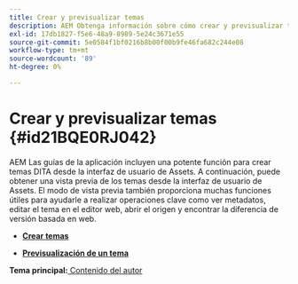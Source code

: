 ```yaml
---
title: Crear y previsualizar temas
description: AEM Obtenga información sobre cómo crear y previsualizar temas de DITA desde la interfaz de usuario de Assets en las guías de la.
exl-id: 17db1827-f5e6-48a9-8989-5e24c3671e55
source-git-commit: 5e0584f1bf0216b8b00f00b9fe46fa682c244e08
workflow-type: tm+mt
source-wordcount: '89'
ht-degree: 0%

---
```


# Crear y previsualizar temas {#id21BQE0RJ042}

AEM Las guías de la aplicación incluyen una potente función para crear temas DITA desde la interfaz de usuario de Assets. A continuación, puede obtener una vista previa de los temas desde la interfaz de usuario de Assets. El modo de vista previa también proporciona muchas funciones útiles para ayudarle a realizar operaciones clave como ver metadatos, editar el tema en el editor web, abrir el origen y encontrar la diferencia de versión basada en web.

- **[Crear temas](web-editor-create-topics.md)**

- **[Previsualización de un tema](web-editor-preview-topics.md)**


**Tema principal:**[ Contenido del autor](authoring-content.md)
